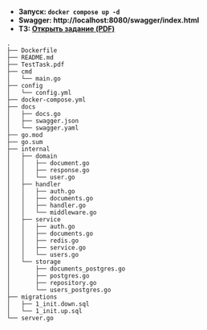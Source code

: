 - **Запуск: `docker compose up -d`**
- **Swagger: http://localhost:8080/swagger/index.html**
- **ТЗ: [Открыть задание (PDF)](docs/TestTask.pdf)**
```
.
├── Dockerfile
├── README.md
├── TestTask.pdf
├── cmd
│   └── main.go
├── config
│   └── config.yml
├── docker-compose.yml
├── docs
│   ├── docs.go
│   ├── swagger.json
│   └── swagger.yaml
├── go.mod
├── go.sum
├── internal
│   ├── domain
│   │   ├── document.go
│   │   ├── response.go
│   │   └── user.go
│   ├── handler
│   │   ├── auth.go
│   │   ├── documents.go
│   │   ├── handler.go
│   │   └── middleware.go
│   ├── service
│   │   ├── auth.go
│   │   ├── documents.go
│   │   ├── redis.go
│   │   ├── service.go
│   │   └── users.go
│   └── storage
│       ├── documents_postgres.go
│       ├── postgres.go
│       ├── repository.go
│       └── users_postgres.go
├── migrations
│   ├── 1_init.down.sql
│   └── 1_init.up.sql
└── server.go
```
